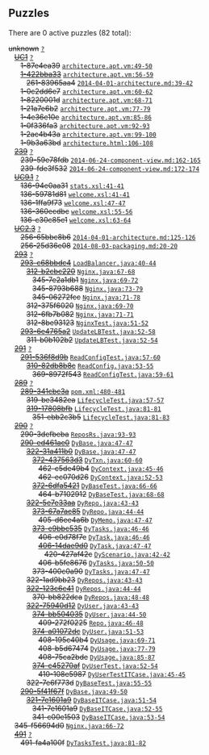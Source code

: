 ## Puzzles

There are 0 active puzzles (82 total):


<del>unknown</del> [`?`](../master/?)<br/>
&nbsp;&nbsp;&nbsp;[<del>UC1</del>](https://github.com/yegor256/thindeck/issues/1) [`?`](../master/?)<br/>
&nbsp;&nbsp;&nbsp;&nbsp;&nbsp;&nbsp;<del>1-87e4ea39</del> [`architecture.apt.vm:49-50`](../master/src/site/apt/architecture.apt.vm#L49-L50)<br/>
&nbsp;&nbsp;&nbsp;&nbsp;&nbsp;&nbsp;[<del>1-422bba33</del>](https://github.com/yegor256/thindeck/issues/261) [`architecture.apt.vm:56-59`](../master/src/site/apt/architecture.apt.vm#L56-L59)<br/>
&nbsp;&nbsp;&nbsp;&nbsp;&nbsp;&nbsp;&nbsp;&nbsp;&nbsp;<del>261-83965aa4</del> [`2014-04-01-architecture.md:39-42`](../master/src/jekyll/_posts/2014/apr/2014-04-01-architecture.md#L39-L42)<br/>
&nbsp;&nbsp;&nbsp;&nbsp;&nbsp;&nbsp;<del>1-0c2dd6e7</del> [`architecture.apt.vm:60-62`](../master/src/site/apt/architecture.apt.vm#L60-L62)<br/>
&nbsp;&nbsp;&nbsp;&nbsp;&nbsp;&nbsp;<del>1-8220001d</del> [`architecture.apt.vm:68-71`](../master/src/site/apt/architecture.apt.vm#L68-L71)<br/>
&nbsp;&nbsp;&nbsp;&nbsp;&nbsp;&nbsp;<del>1-21a7e6b2</del> [`architecture.apt.vm:77-79`](../master/src/site/apt/architecture.apt.vm#L77-L79)<br/>
&nbsp;&nbsp;&nbsp;&nbsp;&nbsp;&nbsp;<del>1-4e36e10e</del> [`architecture.apt.vm:85-86`](../master/src/site/apt/architecture.apt.vm#L85-L86)<br/>
&nbsp;&nbsp;&nbsp;&nbsp;&nbsp;&nbsp;<del>1-0f336fa3</del> [`architecture.apt.vm:92-93`](../master/src/site/apt/architecture.apt.vm#L92-L93)<br/>
&nbsp;&nbsp;&nbsp;&nbsp;&nbsp;&nbsp;<del>1-2ac4b43a</del> [`architecture.apt.vm:99-100`](../master/src/site/apt/architecture.apt.vm#L99-L100)<br/>
&nbsp;&nbsp;&nbsp;&nbsp;&nbsp;&nbsp;<del>1-9b3a63bd</del> [`architecture.html:106-108`](../master/target/site/architecture.html#L106-L108)<br/>
&nbsp;&nbsp;&nbsp;[<del>239</del>](https://github.com/yegor256/thindeck/issues/239) [`?`](../master/?)<br/>
&nbsp;&nbsp;&nbsp;&nbsp;&nbsp;&nbsp;<del>239-59e78fdb</del> [`2014-06-24-component-view.md:162-165`](../master/src/jekyll/_posts/2014/jun/2014-06-24-component-view.md#L162-L165)<br/>
&nbsp;&nbsp;&nbsp;&nbsp;&nbsp;&nbsp;<del>239-fde3f532</del> [`2014-06-24-component-view.md:172-174`](../master/src/jekyll/_posts/2014/jun/2014-06-24-component-view.md#L172-L174)<br/>
&nbsp;&nbsp;&nbsp;[<del>UC9.1</del>](https://github.com/yegor256/thindeck/issues/136) [`?`](../master/?)<br/>
&nbsp;&nbsp;&nbsp;&nbsp;&nbsp;&nbsp;<del>136-94e0aa31</del> [`stats.xsl:41-41`](../master/thindeck-cockpit/src/main/webapp/xsl/stats.xsl#L41-L41)<br/>
&nbsp;&nbsp;&nbsp;&nbsp;&nbsp;&nbsp;<del>136-59781d81</del> [`welcome.xsl:41-41`](../master/thindeck-cockpit/src/main/webapp/xsl/welcome.xsl#L41-L41)<br/>
&nbsp;&nbsp;&nbsp;&nbsp;&nbsp;&nbsp;<del>136-1ffa9f73</del> [`welcome.xsl:47-47`](../master/thindeck-cockpit/src/main/webapp/xsl/welcome.xsl#L47-L47)<br/>
&nbsp;&nbsp;&nbsp;&nbsp;&nbsp;&nbsp;<del>136-360ecdbc</del> [`welcome.xsl:55-56`](../master/thindeck-cockpit/src/main/webapp/xsl/welcome.xsl#L55-L56)<br/>
&nbsp;&nbsp;&nbsp;&nbsp;&nbsp;&nbsp;<del>136-c30c85e1</del> [`welcome.xsl:63-64`](../master/thindeck-cockpit/src/main/webapp/xsl/welcome.xsl#L63-L64)<br/>
&nbsp;&nbsp;&nbsp;[<del>UC2.3</del>](https://github.com/yegor256/thindeck/issues/256) [`?`](../master/?)<br/>
&nbsp;&nbsp;&nbsp;&nbsp;&nbsp;&nbsp;<del>256-65bbc8b6</del> [`2014-04-01-architecture.md:125-126`](../master/src/jekyll/_posts/2014/apr/2014-04-01-architecture.md#L125-L126)<br/>
&nbsp;&nbsp;&nbsp;&nbsp;&nbsp;&nbsp;<del>256-25d36e08</del> [`2014-08-03-packaging.md:20-20`](../master/src/jekyll/_posts/2014/aug/2014-08-03-packaging.md#L20-L20)<br/>
&nbsp;&nbsp;&nbsp;[<del>293</del>](https://github.com/yegor256/thindeck/issues/293) [`?`](../master/?)<br/>
&nbsp;&nbsp;&nbsp;&nbsp;&nbsp;&nbsp;[<del>293-c68bbdc4</del>](https://github.com/yegor256/thindeck/issues/312) [`LoadBalancer.java:40-44`](../master/src/main/java/com/thindeck/steps/LoadBalancer.java#L40-L44)<br/>
&nbsp;&nbsp;&nbsp;&nbsp;&nbsp;&nbsp;&nbsp;&nbsp;&nbsp;[<del>312-b2cbc220</del>](https://github.com/yegor256/thindeck/issues/345) [`Nginx.java:67-68`](../master/src/main/java/com/thindeck/steps/Nginx.java#L67-L68)<br/>
&nbsp;&nbsp;&nbsp;&nbsp;&nbsp;&nbsp;&nbsp;&nbsp;&nbsp;&nbsp;&nbsp;&nbsp;<del>345-7e2a1db1</del> [`Nginx.java:69-72`](../master/src/main/java/com/thindeck/steps/Nginx.java#L69-L72)<br/>
&nbsp;&nbsp;&nbsp;&nbsp;&nbsp;&nbsp;&nbsp;&nbsp;&nbsp;&nbsp;&nbsp;&nbsp;<del>345-8793b688</del> [`Nginx.java:73-79`](../master/src/main/java/com/thindeck/steps/Nginx.java#L73-L79)<br/>
&nbsp;&nbsp;&nbsp;&nbsp;&nbsp;&nbsp;&nbsp;&nbsp;&nbsp;&nbsp;&nbsp;&nbsp;<del>345-06272fcc</del> [`Nginx.java:71-78`](../master/src/main/java/com/thindeck/steps/Nginx.java#L71-L78)<br/>
&nbsp;&nbsp;&nbsp;&nbsp;&nbsp;&nbsp;&nbsp;&nbsp;&nbsp;<del>312-375f6020</del> [`Nginx.java:69-70`](../master/src/main/java/com/thindeck/steps/Nginx.java#L69-L70)<br/>
&nbsp;&nbsp;&nbsp;&nbsp;&nbsp;&nbsp;&nbsp;&nbsp;&nbsp;<del>312-6fb7b082</del> [`Nginx.java:71-71`](../master/src/main/java/com/thindeck/steps/Nginx.java#L71-L71)<br/>
&nbsp;&nbsp;&nbsp;&nbsp;&nbsp;&nbsp;&nbsp;&nbsp;&nbsp;<del>312-8be93123</del> [`NginxTest.java:51-52`](../master/src/test/java/com/thindeck/steps/NginxTest.java#L51-L52)<br/>
&nbsp;&nbsp;&nbsp;&nbsp;&nbsp;&nbsp;[<del>293-6e4765a2</del>](https://github.com/yegor256/thindeck/issues/311) [`UpdateLBTest.java:52-58`](../master/src/test/java/com/thindeck/steps/UpdateLBTest.java#L52-L58)<br/>
&nbsp;&nbsp;&nbsp;&nbsp;&nbsp;&nbsp;&nbsp;&nbsp;&nbsp;<del>311-b0b102b2</del> [`UpdateLBTest.java:52-54`](../master/src/test/java/com/thindeck/steps/UpdateLBTest.java#L52-L54)<br/>
&nbsp;&nbsp;&nbsp;[<del>291</del>](https://github.com/yegor256/thindeck/issues/291) [`?`](../master/?)<br/>
&nbsp;&nbsp;&nbsp;&nbsp;&nbsp;&nbsp;[<del>291-536f8d9b</del>](https://github.com/yegor256/thindeck/issues/310) [`ReadConfigTest.java:57-60`](../master/src/test/java/com/thindeck/steps/ReadConfigTest.java#L57-L60)<br/>
&nbsp;&nbsp;&nbsp;&nbsp;&nbsp;&nbsp;&nbsp;&nbsp;&nbsp;[<del>310-82db8b8c</del>](https://github.com/yegor256/thindeck/issues/369) [`ReadConfig.java:53-55`](../master/src/main/java/com/thindeck/steps/ReadConfig.java#L53-L55)<br/>
&nbsp;&nbsp;&nbsp;&nbsp;&nbsp;&nbsp;&nbsp;&nbsp;&nbsp;&nbsp;&nbsp;&nbsp;<del>369-8972f543</del> [`ReadConfigTest.java:59-61`](../master/src/test/java/com/thindeck/steps/ReadConfigTest.java#L59-L61)<br/>
&nbsp;&nbsp;&nbsp;[<del>289</del>](https://github.com/yegor256/thindeck/issues/289) [`?`](../master/?)<br/>
&nbsp;&nbsp;&nbsp;&nbsp;&nbsp;&nbsp;[<del>289-341cbc3a</del>](https://github.com/yegor256/thindeck/issues/319) [`pom.xml:480-481`](../master/pom.xml#L480-L481)<br/>
&nbsp;&nbsp;&nbsp;&nbsp;&nbsp;&nbsp;&nbsp;&nbsp;&nbsp;<del>319-be3482ea</del> [`LifecycleTest.java:57-57`](../master/src/test/java/com/thindeck/life/LifecycleTest.java#L57-L57)<br/>
&nbsp;&nbsp;&nbsp;&nbsp;&nbsp;&nbsp;&nbsp;&nbsp;&nbsp;[<del>319-17808bfb</del>](https://github.com/yegor256/thindeck/issues/351) [`LifecycleTest.java:81-81`](../master/src/test/java/com/thindeck/life/LifecycleTest.java#L81-L81)<br/>
&nbsp;&nbsp;&nbsp;&nbsp;&nbsp;&nbsp;&nbsp;&nbsp;&nbsp;&nbsp;&nbsp;&nbsp;<del>351-ebb2c3b5</del> [`LifecycleTest.java:81-83`](../master/src/test/java/com/thindeck/life/LifecycleTest.java#L81-L83)<br/>
&nbsp;&nbsp;&nbsp;[<del>290</del>](https://github.com/yegor256/thindeck/issues/290) [`?`](../master/?)<br/>
&nbsp;&nbsp;&nbsp;&nbsp;&nbsp;&nbsp;<del>290-3defbeba</del> [`ReposRs.java:93-93`](../master/src/main/java/com/thindeck/cockpit/ReposRs.java#L93-L93)<br/>
&nbsp;&nbsp;&nbsp;&nbsp;&nbsp;&nbsp;[<del>290-ed461ae0</del>](https://github.com/yegor256/thindeck/issues/322) [`DyBase.java:47-47`](../master/src/main/java/com/thindeck/dynamo/DyBase.java#L47-L47)<br/>
&nbsp;&nbsp;&nbsp;&nbsp;&nbsp;&nbsp;&nbsp;&nbsp;&nbsp;[<del>322-31a411b0</del>](https://github.com/yegor256/thindeck/issues/372) [`DyBase.java:47-47`](../master/src/main/java/com/thindeck/dynamo/DyBase.java#L47-L47)<br/>
&nbsp;&nbsp;&nbsp;&nbsp;&nbsp;&nbsp;&nbsp;&nbsp;&nbsp;&nbsp;&nbsp;&nbsp;[<del>372-437563d3</del>](https://github.com/yegor256/thindeck/issues/462) [`DyTxn.java:60-60`](../master/src/main/java/com/thindeck/dynamo/DyTxn.java#L60-L60)<br/>
&nbsp;&nbsp;&nbsp;&nbsp;&nbsp;&nbsp;&nbsp;&nbsp;&nbsp;&nbsp;&nbsp;&nbsp;&nbsp;&nbsp;&nbsp;<del>462-c5de49b4</del> [`DyContext.java:45-46`](../master/src/main/java/com/thindeck/dynamo/DyContext.java#L45-L46)<br/>
&nbsp;&nbsp;&nbsp;&nbsp;&nbsp;&nbsp;&nbsp;&nbsp;&nbsp;&nbsp;&nbsp;&nbsp;&nbsp;&nbsp;&nbsp;<del>462-ec070d26</del> [`DyContext.java:52-53`](../master/src/main/java/com/thindeck/dynamo/DyContext.java#L52-L53)<br/>
&nbsp;&nbsp;&nbsp;&nbsp;&nbsp;&nbsp;&nbsp;&nbsp;&nbsp;&nbsp;&nbsp;&nbsp;[<del>372-6dfa5421</del>](https://github.com/yegor256/thindeck/issues/464) [`DyBaseTest.java:66-66`](../master/src/test/java/com/thindeck/dynamo/DyBaseTest.java#L66-L66)<br/>
&nbsp;&nbsp;&nbsp;&nbsp;&nbsp;&nbsp;&nbsp;&nbsp;&nbsp;&nbsp;&nbsp;&nbsp;&nbsp;&nbsp;&nbsp;<del>464-b7102912</del> [`DyBaseTest.java:68-68`](../master/src/test/java/com/thindeck/dynamo/DyBaseTest.java#L68-L68)<br/>
&nbsp;&nbsp;&nbsp;&nbsp;&nbsp;&nbsp;&nbsp;&nbsp;&nbsp;[<del>322-5e7e33aa</del>](https://github.com/yegor256/thindeck/issues/373) [`DyRepo.java:43-43`](../master/src/main/java/com/thindeck/dynamo/DyRepo.java#L43-L43)<br/>
&nbsp;&nbsp;&nbsp;&nbsp;&nbsp;&nbsp;&nbsp;&nbsp;&nbsp;&nbsp;&nbsp;&nbsp;[<del>373-67a7ac85</del>](https://github.com/yegor256/thindeck/issues/405) [`DyRepo.java:44-44`](../master/src/main/java/com/thindeck/dynamo/DyRepo.java#L44-L44)<br/>
&nbsp;&nbsp;&nbsp;&nbsp;&nbsp;&nbsp;&nbsp;&nbsp;&nbsp;&nbsp;&nbsp;&nbsp;&nbsp;&nbsp;&nbsp;<del>405-d6ee4a6b</del> [`DyMemo.java:47-47`](../master/src/main/java/com/thindeck/dynamo/DyMemo.java#L47-L47)<br/>
&nbsp;&nbsp;&nbsp;&nbsp;&nbsp;&nbsp;&nbsp;&nbsp;&nbsp;&nbsp;&nbsp;&nbsp;[<del>373-e9bbc535</del>](https://github.com/yegor256/thindeck/issues/406) [`DyTasks.java:46-46`](../master/src/main/java/com/thindeck/dynamo/DyTasks.java#L46-L46)<br/>
&nbsp;&nbsp;&nbsp;&nbsp;&nbsp;&nbsp;&nbsp;&nbsp;&nbsp;&nbsp;&nbsp;&nbsp;&nbsp;&nbsp;&nbsp;<del>406-e0d78f7e</del> [`DyTask.java:46-46`](../master/src/main/java/com/thindeck/dynamo/DyTask.java#L46-L46)<br/>
&nbsp;&nbsp;&nbsp;&nbsp;&nbsp;&nbsp;&nbsp;&nbsp;&nbsp;&nbsp;&nbsp;&nbsp;&nbsp;&nbsp;&nbsp;[<del>406-14dae9d0</del>](https://github.com/yegor256/thindeck/issues/420) [`DyTask.java:47-47`](../master/src/main/java/com/thindeck/dynamo/DyTask.java#L47-L47)<br/>
&nbsp;&nbsp;&nbsp;&nbsp;&nbsp;&nbsp;&nbsp;&nbsp;&nbsp;&nbsp;&nbsp;&nbsp;&nbsp;&nbsp;&nbsp;&nbsp;&nbsp;&nbsp;<del>420-427af42c</del> [`DyScenario.java:42-42`](../master/src/main/java/com/thindeck/dynamo/DyScenario.java#L42-L42)<br/>
&nbsp;&nbsp;&nbsp;&nbsp;&nbsp;&nbsp;&nbsp;&nbsp;&nbsp;&nbsp;&nbsp;&nbsp;&nbsp;&nbsp;&nbsp;<del>406-b5fe8676</del> [`DyTasks.java:50-50`](../master/src/main/java/com/thindeck/dynamo/DyTasks.java#L50-L50)<br/>
&nbsp;&nbsp;&nbsp;&nbsp;&nbsp;&nbsp;&nbsp;&nbsp;&nbsp;&nbsp;&nbsp;&nbsp;<del>373-400c0a90</del> [`DyTasks.java:47-47`](../master/src/main/java/com/thindeck/dynamo/DyTasks.java#L47-L47)<br/>
&nbsp;&nbsp;&nbsp;&nbsp;&nbsp;&nbsp;&nbsp;&nbsp;&nbsp;<del>322-1ad9bb23</del> [`DyRepos.java:43-43`](../master/src/main/java/com/thindeck/dynamo/DyRepos.java#L43-L43)<br/>
&nbsp;&nbsp;&nbsp;&nbsp;&nbsp;&nbsp;&nbsp;&nbsp;&nbsp;[<del>322-123c6c41</del>](https://github.com/yegor256/thindeck/issues/370) [`DyRepos.java:44-44`](../master/src/main/java/com/thindeck/dynamo/DyRepos.java#L44-L44)<br/>
&nbsp;&nbsp;&nbsp;&nbsp;&nbsp;&nbsp;&nbsp;&nbsp;&nbsp;&nbsp;&nbsp;&nbsp;<del>370-bb822dca</del> [`DyRepos.java:48-48`](../master/src/main/java/com/thindeck/dynamo/DyRepos.java#L48-L48)<br/>
&nbsp;&nbsp;&nbsp;&nbsp;&nbsp;&nbsp;&nbsp;&nbsp;&nbsp;[<del>322-75940d12</del>](https://github.com/yegor256/thindeck/issues/374) [`DyUser.java:43-43`](../master/src/main/java/com/thindeck/dynamo/DyUser.java#L43-L43)<br/>
&nbsp;&nbsp;&nbsp;&nbsp;&nbsp;&nbsp;&nbsp;&nbsp;&nbsp;&nbsp;&nbsp;&nbsp;[<del>374-bb504035</del>](https://github.com/yegor256/thindeck/issues/409) [`DyUser.java:44-50`](../master/src/main/java/com/thindeck/dynamo/DyUser.java#L44-L50)<br/>
&nbsp;&nbsp;&nbsp;&nbsp;&nbsp;&nbsp;&nbsp;&nbsp;&nbsp;&nbsp;&nbsp;&nbsp;&nbsp;&nbsp;&nbsp;<del>409-272f0225</del> [`Repo.java:46-48`](../master/src/main/java/com/thindeck/api/Repo.java#L46-L48)<br/>
&nbsp;&nbsp;&nbsp;&nbsp;&nbsp;&nbsp;&nbsp;&nbsp;&nbsp;&nbsp;&nbsp;&nbsp;[<del>374-a01072dc</del>](https://github.com/yegor256/thindeck/issues/408) [`DyUser.java:51-53`](../master/src/main/java/com/thindeck/dynamo/DyUser.java#L51-L53)<br/>
&nbsp;&nbsp;&nbsp;&nbsp;&nbsp;&nbsp;&nbsp;&nbsp;&nbsp;&nbsp;&nbsp;&nbsp;&nbsp;&nbsp;&nbsp;<del>408-195c40b4</del> [`DyUsage.java:69-71`](../master/src/main/java/com/thindeck/dynamo/DyUsage.java#L69-L71)<br/>
&nbsp;&nbsp;&nbsp;&nbsp;&nbsp;&nbsp;&nbsp;&nbsp;&nbsp;&nbsp;&nbsp;&nbsp;&nbsp;&nbsp;&nbsp;<del>408-b5d67474</del> [`DyUsage.java:77-79`](../master/src/main/java/com/thindeck/dynamo/DyUsage.java#L77-L79)<br/>
&nbsp;&nbsp;&nbsp;&nbsp;&nbsp;&nbsp;&nbsp;&nbsp;&nbsp;&nbsp;&nbsp;&nbsp;&nbsp;&nbsp;&nbsp;<del>408-75ca2bde</del> [`DyUsage.java:85-87`](../master/src/main/java/com/thindeck/dynamo/DyUsage.java#L85-L87)<br/>
&nbsp;&nbsp;&nbsp;&nbsp;&nbsp;&nbsp;&nbsp;&nbsp;&nbsp;&nbsp;&nbsp;&nbsp;[<del>374-c45270af</del>](https://github.com/yegor256/thindeck/issues/410) [`DyUserTest.java:52-54`](../master/src/test/java/com/thindeck/dynamo/DyUserTest.java#L52-L54)<br/>
&nbsp;&nbsp;&nbsp;&nbsp;&nbsp;&nbsp;&nbsp;&nbsp;&nbsp;&nbsp;&nbsp;&nbsp;&nbsp;&nbsp;&nbsp;<del>410-108e5987</del> [`DyUserTestITCase.java:45-45`](../master/src/test/java/com/thindeck/dynamo/DyUserTestITCase.java#L45-L45)<br/>
&nbsp;&nbsp;&nbsp;&nbsp;&nbsp;&nbsp;&nbsp;&nbsp;&nbsp;<del>322-7e6f773d</del> [`DyBaseTest.java:55-55`](../master/src/test/java/com/thindeck/dynamo/DyBaseTest.java#L55-L55)<br/>
&nbsp;&nbsp;&nbsp;&nbsp;&nbsp;&nbsp;[<del>290-5f41f67f</del>](https://github.com/yegor256/thindeck/issues/321) [`DyBase.java:49-50`](../master/src/main/java/com/thindeck/dynamo/DyBase.java#L49-L50)<br/>
&nbsp;&nbsp;&nbsp;&nbsp;&nbsp;&nbsp;&nbsp;&nbsp;&nbsp;[<del>321-7e1601a9</del>](https://github.com/yegor256/thindeck/issues/341) [`DyBaseITCase.java:51-54`](../master/src/test/java/dynamo/DyBaseITCase.java#L51-L54)<br/>
&nbsp;&nbsp;&nbsp;&nbsp;&nbsp;&nbsp;&nbsp;&nbsp;&nbsp;&nbsp;&nbsp;&nbsp;<del>341-7e1601a9</del> [`DyBaseITCase.java:52-55`](../master/src/test/java/dynamo/DyBaseITCase.java#L52-L55)<br/>
&nbsp;&nbsp;&nbsp;&nbsp;&nbsp;&nbsp;&nbsp;&nbsp;&nbsp;&nbsp;&nbsp;&nbsp;<del>341-c00e1503</del> [`DyBaseITCase.java:53-54`](../master/src/test/java/dynamo/DyBaseITCase.java#L53-L54)<br/>
&nbsp;&nbsp;&nbsp;<del>345-f56694d0</del> [`Nginx.java:66-72`](../master/src/main/java/com/thindeck/steps/Nginx.java#L66-L72)<br/>
&nbsp;&nbsp;&nbsp;[<del>491</del>](https://github.com/yegor256/thindeck/issues/491) [`?`](../master/?)<br/>
&nbsp;&nbsp;&nbsp;&nbsp;&nbsp;&nbsp;<del>491-fa4a100f</del> [`DyTasksTest.java:81-82`](../master/src/test/java/com/thindeck/dynamo/DyTasksTest.java#L81-L82)<br/>